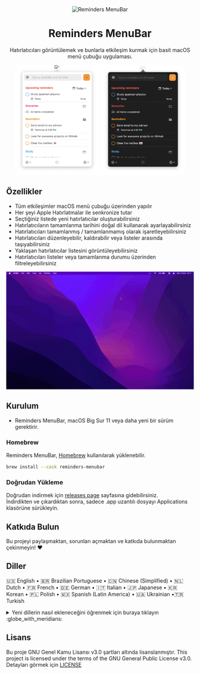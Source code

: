 <div align="center">
  <img
    src="images/reminders-icon.png"
    alt="Reminders MenuBar"
  >
  <h1>
    Reminders MenuBar
  </h1>
  <p>
     Hatırlatıcıları görüntülemek ve bunlarla etkileşim kurmak için basit macOS menü çubuğu uygulaması.
  </p>
</div>

<div align="center">
  <img
    max-width="400"
    width="45%"
    src="images/reminder-menubar-light.png"
    alt="Reminders MenuBar in light mode"
  >
  <img
    max-width="400"
    width="45%"
    src="images/reminder-menubar-dark.png"
    alt="Reminders MenuBar in dark mode"
  >
</div>

## Özellikler

* Tüm etkileşimler macOS menü çubuğu üzerinden yapılır
* Her şeyi Apple Hatırlatmalar ile senkronize tutar
* Seçtiğiniz listede yeni hatırlatıcılar oluşturabilirsiniz
* Hatırlatıcıların tamamlanma tarihini doğal dil kullanarak ayarlayabilirsiniz
* Hatırlatıcıları tamamlanmış / tamamlanmamış olarak işaretleyebilirsiniz
* Hatırlatıcıları düzenleyebilir, kaldırabilir veya listeler arasında taşıyabilirsiniz
* Yaklaşan hatırlatıcılar listesini görüntüleyebilirsiniz
* Hatırlatıcıları listeler veya tamamlanma durumu üzerinden filtreleyebilirsiniz

<div align="center">
  <img
    src="images/reminders-menubar-demo.gif"
    alt="Reminders MenuBar demo"
  >
</div>

## Kurulum

* Reminders MenuBar, macOS Big Sur 11 veya daha yeni bir sürüm gerektirir.

### Homebrew

Reminders MenuBar, [Homebrew](http://brew.sh) kullanılarak yüklenebilir.

```bash
brew install --cask reminders-menubar
```

### Doğrudan Yükleme

Doğrudan indirmek için [releases page](https://github.com/DamascenoRafael/reminders-menubar/releases) sayfasına  gidebilirsiniz.  
İndirdikten ve çıkardıktan sonra, sadece .app uzantılı dosyayı Applications klasörüne sürükleyin.

## Katkıda Bulun

Bu projeyi paylaşmaktan, sorunları açmaktan ve katkıda bulunmaktan çekinmeyin!  :heart:

## Diller

🇺🇸 English • 🇧🇷 Brazilian Portuguese • 🇨🇳 Chinese (Simplified) • 🇳🇱 Dutch • 🇫🇷 French • 🇩🇪 German • 🇮🇹 Italian • 🇯🇵 Japanese • 🇰🇷 Korean • 🇵🇱 Polish • 🇲🇽 Spanish (Latin America) • 🇺🇦 Ukrainian  •:tr: Turkish

<details>
  <summary>
  Yeni dillerin nasıl ekleneceğini öğrenmek için buraya tıklayın :globe_with_meridians:
  </summary>

1. Projeyi Navigator'da seçin ve projenin reminders-menubar (ilk öğe) olduğundan emin olun.
2. Projeler ve hedefler listesinde, projeyi reminders-menubar (hedef değil) olarak seçin.
3. "Info" sekmesinde, "Localizations" altında "+" düğmesini seçin ve yeni konumu seçin.
4. Kaynaklar listesinde tüm dosyaların işaretlendiğinden emin olun ve "Tamamla"yı tıklayın.
5. Yeni konumda bulunan Localizable.strings ve InfoPlist.strings dosyalarını çevirilerle düzenleyin.

</details>

## Lisans
Bu proje GNU Genel Kamu Lisansı v3.0 şartları altında lisanslanmıştır.
This project is licensed under the terms of the GNU General Public License v3.0.  
Detayları görmek için [LICENSE](LICENSE)
